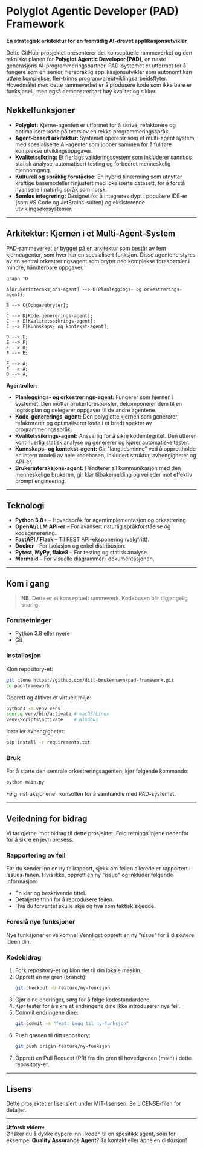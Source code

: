 # Polyglot Agentic Developer (PAD) Framework
**En strategisk arkitektur for en fremtidig AI-drevet applikasjonsutvikler**

Dette GitHub-prosjektet presenterer det konseptuelle rammeverket og den tekniske planen for **Polyglot Agentic Developer (PAD)**, en neste generasjons AI-programmeringspartner. PAD-systemet er utformet for å fungere som en senior, flerspråklig applikasjonsutvikler som autonomt kan utføre komplekse, fler-trinns programvareutviklingsarbeidsflyter. Hovedmålet med dette rammeverket er å produsere kode som ikke bare er funksjonell, men også demonstrerbart høy kvalitet og sikker.

## Nøkkelfunksjoner

- **Polyglot:** Kjerne-agenten er utformet for å skrive, refaktorere og optimalisere kode på tvers av en rekke programmeringsspråk.
- **Agent-basert arkitektur:** Systemet opererer som et multi-agent system, med spesialiserte AI-agenter som jobber sammen for å fullføre komplekse utviklingsoppgaver.
- **Kvalitetssikring:** Et flerlags valideringssystem som inkluderer sanntids statisk analyse, automatisert testing og forbedret menneskelig gjennomgang.
- **Kulturell og språklig forståelse:** En hybrid tilnærming som utnytter kraftige basemodeller finjustert med lokaliserte datasett, for å forstå nyansene i naturlig språk som norsk.
- **Sømløs integrering:** Designet for å integreres dypt i populære IDE-er (som VS Code og JetBrains-suiten) og eksisterende utviklingsøkosystemer.

---

## Arkitektur: Kjernen i et Multi-Agent-System

PAD-rammeverket er bygget på en arkitektur som består av fem kjerneagenter, som hver har en spesialisert funksjon. Disse agentene styres av en sentral orkestreringsagent som bryter ned komplekse forespørsler i mindre, håndterbare oppgaver.

```mermaid
graph TD

A[Brukerinteraksjons-agent] --> B(Planleggings- og orkestrerings-agent);

B --> C{Oppgavebryter};

C --> D[Kode-genererings-agent];
C --> E[Kvalitetssikrings-agent];
C --> F[Kunnskaps- og kontekst-agent];

D --> E;
E --> F;
F --> D;
F --> E;

E --> A;
F --> A;
D --> A;
```

**Agentroller:**

- **Planleggings- og orkestrerings-agent:** Fungerer som hjernen i systemet. Den mottar brukerforespørsler, dekomponerer dem til en logisk plan og delegerer oppgaver til de andre agentene.
- **Kode-genererings-agent:** Den polyglotte kjernen som genererer, refaktorerer og optimaliserer kode i et bredt spekter av programmeringsspråk.
- **Kvalitetssikrings-agent:** Ansvarlig for å sikre kodeintegritet. Den utfører kontinuerlig statisk analyse og genererer og kjører automatiske tester.
- **Kunnskaps- og kontekst-agent:** Gir "langtidsminne" ved å opprettholde en intern modell av hele kodebasen, inkludert struktur, avhengigheter og API-er.
- **Brukerinteraksjons-agent:** Håndterer all kommunikasjon med den menneskelige brukeren, gir klar tilbakemelding og veileder mot effektiv prompt engineering.

---

## Teknologi

- **Python 3.8+** – Hovedspråk for agentimplementasjon og orkestrering.
- **OpenAI/LLM API-er** – For avansert naturlig språkforståelse og kodegenerering.
- **FastAPI / Flask** – Til REST API-eksponering (valgfritt).
- **Docker** – For isolasjon og enkel distribusjon.
- **Pytest, MyPy, flake8** – For testing og statisk analyse.
- **Mermaid** – For visuelle diagrammer i dokumentasjonen.

---

## Kom i gang

> **NB:** Dette er et konseptuelt rammeverk. Kodebasen blir tilgjengelig snarlig.

### Forutsetninger

- Python 3.8 eller nyere
- Git

### Installasjon

Klon repository-et:
```bash
git clone https://github.com/ditt-brukernavn/pad-framework.git
cd pad-framework
```

Opprett og aktiver et virtuelt miljø:
```bash
python3 -m venv venv
source venv/bin/activate # macOS/Linux
venv\Scripts\activate    # Windows
```

Installer avhengigheter:
```bash
pip install -r requirements.txt
```

### Bruk

For å starte den sentrale orkestreringsagenten, kjør følgende kommando:
```bash
python main.py
```
Følg instruksjonene i konsollen for å samhandle med PAD-systemet.

---

## Veiledning for bidrag

Vi tar gjerne imot bidrag til dette prosjektet. Følg retningslinjene nedenfor for å sikre en jevn prosess.

### Rapportering av feil

Før du sender inn en ny feilrapport, sjekk om feilen allerede er rapportert i Issues-fanen. Hvis ikke, opprett en ny "issue" og inkluder følgende informasjon:

- En klar og beskrivende tittel.
- Detaljerte trinn for å reprodusere feilen.
- Hva du forventet skulle skje og hva som faktisk skjedde.

### Foreslå nye funksjoner

Nye funksjoner er velkomne! Vennligst opprett en ny "issue" for å diskutere ideen din.

### Kodebidrag

1. Fork repository-et og klon det til din lokale maskin.
2. Opprett en ny gren (branch):
    ```bash
    git checkout -b feature/ny-funksjon
    ```
3. Gjør dine endringer, sørg for å følge kodestandardene.
4. Kjør tester for å sikre at endringene dine ikke introduserer nye feil.
5. Commit endringene dine:
    ```bash
    git commit -m "feat: Legg til ny-funksjon"
    ```
6. Push grenen til ditt repository:
    ```bash
    git push origin feature/ny-funksjon
    ```
7. Opprett en Pull Request (PR) fra din gren til hovedgrenen (main) i dette repository-et.

---

## Lisens

Dette prosjektet er lisensiert under MIT-lisensen. Se LICENSE-filen for detaljer.

---

**Utforsk videre:**  
Ønsker du å dykke dypere inn i koden til en spesifikk agent, som for eksempel **Quality Assurance Agent**? Ta kontakt eller åpne en diskusjon!
